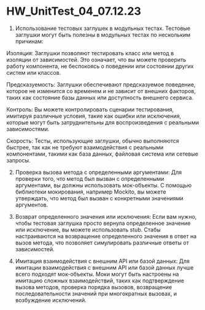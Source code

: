# HW_UnitTest_04_07.12.23
1) Использование тестовых заглушек в модульных тестах.
Тестовые заглушки могут быть полезны в модульных тестах по нескольким причинам:

Изоляция: Заглушки позволяют тестировать класс или метод в изоляции от зависимостей. Это означает, что вы можете проверить работу компонента, не беспокоясь о поведении или состоянии других систем или классов.

Предсказуемость: Заглушки обеспечивают предсказуемое поведение, которое не изменится со временем и не зависит от внешних факторов, таких как состояние базы данных или доступность внешнего сервиса.

Контроль: Вы можете контролировать сценарии тестирования, имитируя различные условия, такие как ошибки или исключения, которые могут быть затруднительны для воспроизведения с реальными зависимостями.

Скорость: Тесты, использующие заглушки, обычно выполняются быстрее, так как не требуют взаимодействия с реальными компонентами, такими как база данных, файловая система или сетевые запросы.

2) Проверка вызова метода с определенными аргументами:
Для проверки того, что метод был вызван с определенными аргументами, вы должны использовать мок-объекты. С помощью библиотеки мокирования, например Mockito, вы можете утверждать, что метод был вызван с конкретными значениями аргументов.

3) Возврат определенного значения или исключения:
Если вам нужно, чтобы тестовая заглушка просто вернула определенное значение или исключение, вы можете использовать stub. Стабы настраиваются на возвращение определенного значения в ответ на вызов метода, что позволяет симулировать различные ответы от зависимостей.

4) Имитация взаимодействия с внешним API или базой данных:
Для имитации взаимодействия с внешним API или базой данных лучше всего подходят мок-объекты. Моки могут быть настроены на имитацию сложных взаимодействий, таких как подтверждение вызова методов, проверка порядка вызовов, возвращение последовательности значений при многократных вызовах, и возбуждение исключений.

